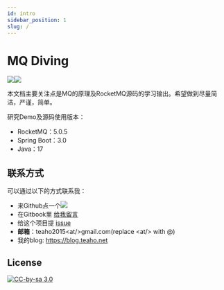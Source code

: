 ```yaml
---
id: intro
sidebar_position: 1
slug: /
---
```


# MQ Diving 

[![][Badges: Github Issues Open]][Links: Github Issues open][![][Badges: Github Stars]][Links: Github Stars]

本文档主要关注点是MQ的原理及RocketMQ源码的学习输出。希望做到尽量简洁，严谨，简单。

研究Demo及源码使用版本：
* RocketMQ：5.0.5
* Spring Boot：3.0
* Java：17

## 联系方式

可以通过以下的方式联系我：

* 来Github点一个[![][Badges: Github Stars]][Links: Github Stars]
* 在Gitbook里 [给我留言](https://mq-diving.teaho.net)
* 给这个项目提 [issue][Badges: Github Issues Open]
* **邮箱**：teaho2015\<at/>gmail.com(replace \<at/> with @)
* 我的blog: https://blog.teaho.net

## License

[![CC-by-sa 3.0](/assets/by-sa.png)](https://creativecommons.org/licenses/by-sa/3.0/)


[Issues link]: https://github.com/teaho2015-blog/mq-diving/issues
[Badges: Github Issues Open]: https://img.shields.io/github/issues/teaho2015-blog/mq-diving.svg?maxAge=2592000
[Links: Github Issues Open]: https://github.com/teaho2015-blog/mq-diving/issues#boards?notFullScreen=false&showClosed=false
[Badges: Github Stars]: https://img.shields.io/github/stars/teaho2015-blog/mq-diving.svg?style=social&label=Star&maxAge=2592000
[Links: Github Stars]: https://github.com/teaho2015-blog/mq-diving


